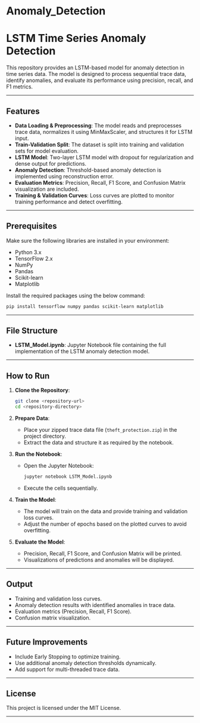 # Anomaly_Detection

# LSTM Time Series Anomaly Detection

This repository provides an LSTM-based model for anomaly detection in time series data. The model is designed to process sequential trace data, identify anomalies, and evaluate its performance using precision, recall, and F1 metrics.

---

## Features

- **Data Loading & Preprocessing**: The model reads and preprocesses trace data, normalizes it using MinMaxScaler, and structures it for LSTM input.
- **Train-Validation Split**: The dataset is split into training and validation sets for model evaluation.
- **LSTM Model**: Two-layer LSTM model with dropout for regularization and dense output for predictions.
- **Anomaly Detection**: Threshold-based anomaly detection is implemented using reconstruction error.
- **Evaluation Metrics**: Precision, Recall, F1 Score, and Confusion Matrix visualization are included.
- **Training & Validation Curves**: Loss curves are plotted to monitor training performance and detect overfitting.

---


## Prerequisites

Make sure the following libraries are installed in your environment:

- Python 3.x
- TensorFlow 2.x
- NumPy
- Pandas
- Scikit-learn
- Matplotlib

Install the required packages using the below command:

```bash
pip install tensorflow numpy pandas scikit-learn matplotlib
```

---


## File Structure

- **LSTM_Model.ipynb**: Jupyter Notebook file containing the full implementation of the LSTM anomaly detection model.

---

## How to Run

1. **Clone the Repository**:

   ```bash
   git clone <repository-url>
   cd <repository-directory>
   ```

2. **Prepare Data**:
   - Place your zipped trace data file (`theft_protection.zip`) in the project directory.
   - Extract the data and structure it as required by the notebook.

3. **Run the Notebook**:
   - Open the Jupyter Notebook:
     ```bash
     jupyter notebook LSTM_Model.ipynb
     ```
   - Execute the cells sequentially.

4. **Train the Model**:
   - The model will train on the data and provide training and validation loss curves.
   - Adjust the number of epochs based on the plotted curves to avoid overfitting.

5. **Evaluate the Model**:
   - Precision, Recall, F1 Score, and Confusion Matrix will be printed.
   - Visualizations of predictions and anomalies will be displayed.

---

## Output

- Training and validation loss curves.
- Anomaly detection results with identified anomalies in trace data.
- Evaluation metrics (Precision, Recall, F1 Score).
- Confusion matrix visualization.

---

## Future Improvements

- Include Early Stopping to optimize training.
- Use additional anomaly detection thresholds dynamically.
- Add support for multi-threaded trace data.

---

## License

This project is licensed under the MIT License.

---
